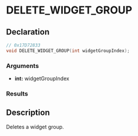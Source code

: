 # DELETE_WIDGET_GROUP

## Declaration
```cpp
// 0x17D72833
void DELETE_WIDGET_GROUP(int widgetGroupIndex);
```

### Arguments
- **int:** widgetGroupIndex

### Results

## Description
Deletes a widget group.